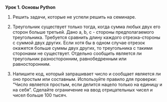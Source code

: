 **Урок 1. Основы Python**

1. Решить задачи, которые не успели решить на семинаре.


2. Треугольник существует только тогда, когда сумма любых двух его сторон больше третьей. 
Дано a, b, c - стороны предполагаемого треугольника. Требуется сравнить длину каждого отрезка-стороны с суммой двух других. 
Если хотя бы в одном случае отрезок окажется больше суммы двух других, то треугольника с такими сторонами не существует. 
Отдельно сообщить является ли треугольник разносторонним, равнобедренным или равносторонним.


3. Напишите код, который запрашивает число и сообщает является ли оно простым или составным. 
Используйте правило для проверки: “Число является простым, если делится нацело только на единицу и на себя”. 
Сделайте ограничение на ввод отрицательных чисел и чисел больше 100 тысяч.